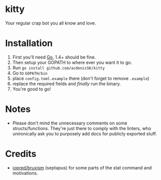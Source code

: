 # kitty

Your regular crap bot you all know and love.

# Installation
1. First you'll need [Go](https://golang.org), 1.4+ should be fine.
2. Then setup your GOPATH to where ever you want it to go.
3. Run `go install github.com/acdenisSK/kitty` 
4. Go to `GOPATH/bin`
5. place `config.toml.example` there (don't forget to remove `.example`)
6. replace the required fields and *finally* run the binary.
7. You're good to go!

# Notes
- Please don't mind the unnecessary comments on some structs/functions. They're just there to comply with the linters, who unironically ask you to purposely add docs for publicly exported stuff.

# Credits
- [iopred/bruxism](https://github.com/iopred/bruxism) (septapus) for some parts of the stat command and motivations.
